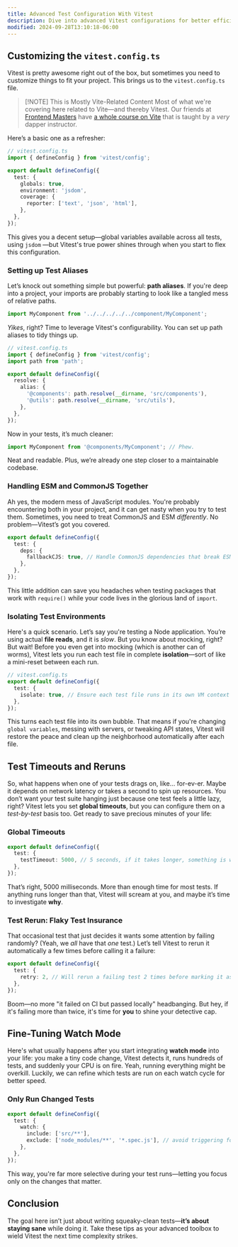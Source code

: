 ```yaml
---
title: Advanced Test Configuration With Vitest
description: Dive into advanced Vitest configurations for better efficiency.
modified: 2024-09-28T13:10:18-06:00
---
```


## Customizing the `vitest.config.ts`

Vitest is pretty awesome right out of the box, but sometimes you need to customize things to fit your project. This brings us to the `vitest.config.ts` file.

> \[!NOTE] This is Mostly Vite-Related Content
> Most of what we're covering here related to Vite—and thereby Vitest. Our friends at [Frontend Masters](https://frontendmasters.com?code=kinney&utm_source=kinney&utm_medium=social&utm_campaign=teacher_coupon) have [a whole course on Vite](https://frontendmasters.com/courses/vite/?code=kinney&utm_source=kinney&utm_medium=social&utm_campaign=teacher_coupon) that is taught by a _very_ dapper instructor.

Here’s a basic one as a refresher:

```ts
// vitest.config.ts
import { defineConfig } from 'vitest/config';

export default defineConfig({
  test: {
    globals: true,
    environment: 'jsdom',
    coverage: {
      reporter: ['text', 'json', 'html'],
    },
  },
});
```

This gives you a decent setup—global variables available across all tests, using `jsdom` —but Vitest's true power shines through when you start to flex this configuration.

### Setting up Test Aliases

Let’s knock out something simple but powerful: **path aliases**. If you're deep into a project, your imports are probably starting to look like a tangled mess of relative paths.

```ts
import MyComponent from '../../../../../component/MyComponent';
```

_Yikes_, right? Time to leverage Vitest's configurability. You can set up path aliases to tidy things up.

```ts
// vitest.config.ts
import { defineConfig } from 'vitest/config';
import path from 'path';

export default defineConfig({
  resolve: {
    alias: {
      '@components': path.resolve(__dirname, 'src/components'),
      '@utils': path.resolve(__dirname, 'src/utils'),
    },
  },
});
```

Now in your tests, it’s much cleaner:

```ts
import MyComponent from '@components/MyComponent'; // Phew.
```

Neat and readable. Plus, we’re already one step closer to a maintainable codebase.

### Handling ESM and CommonJS Together

Ah yes, the modern mess of JavaScript modules. You're probably encountering both in your project, and it can get nasty when you try to test them. Sometimes, you need to treat CommonJS and ESM _differently_. No problem—Vitest’s got you covered.

```ts
export default defineConfig({
  test: {
    deps: {
      fallbackCJS: true, // Handle CommonJS dependencies that break ESM resolution
    },
  },
});
```

This little addition can save you headaches when testing packages that work with `require()` while your code lives in the glorious land of `import`.

### Isolating Test Environments

Here's a quick scenario. Let’s say you're testing a Node application. You’re using actual **file reads**, and it is _slow_. But you know about mocking, right? But wait! Before you even get into mocking (which is another can of worms), Vitest lets you run each test file in complete **isolation**—sort of like a mini-reset between each run.

```ts
// vitest.config.ts
export default defineConfig({
  test: {
    isolate: true, // Ensure each test file runs in its own VM context
  },
});
```

This turns each test file into its own bubble. That means if you're changing `global variables`, messing with servers, or tweaking API states, Vitest will restore the peace and clean up the neighborhood automatically after each file.

## Test Timeouts and Reruns

So, what happens when one of your tests drags on, like… for-ev-er. Maybe it depends on network latency or takes a second to spin up resources. You don’t want your test suite hanging just because one test feels a little lazy, right? Vitest lets you set **global timeouts**, but you can configure them on a _test-by-test_ basis too. Get ready to save precious minutes of your life:

### Global Timeouts

```ts
export default defineConfig({
  test: {
    testTimeout: 5000, // 5 seconds, if it takes longer, something is wrong.
  },
});
```

That’s right, 5000 milliseconds. More than enough time for most tests. If anything runs longer than that, Vitest will scream at you, and maybe it’s time to investigate **why**.

### Test Rerun: Flaky Test Insurance

That occasional test that just decides it wants some attention by failing randomly? (Yeah, we _all_ have that _one_ test.) Let’s tell Vitest to rerun it automatically a few times before calling it a failure:

```ts
export default defineConfig({
  test: {
    retry: 2, // Will rerun a failing test 2 times before marking it as failed
  },
});
```

Boom—no more "it failed on CI but passed locally" headbanging. But hey, if it's failing more than twice, it's time for **you** to shine your detective cap.

## Fine-Tuning Watch Mode

Here's what usually happens after you start integrating **watch mode** into your life: you make a tiny code change, Vitest detects it, runs hundreds of tests, and suddenly your CPU is on fire. Yeah, running everything might be overkill. Luckily, we can refine which tests are run on each watch cycle for better speed.

### Only Run Changed Tests

```ts
export default defineConfig({
  test: {
    watch: {
      include: ['src/**'],
      exclude: ['node_modules/**', '*.spec.js'], // avoid triggering for these
    },
  },
});
```

This way, you're far more selective during your test runs—letting you focus only on the changes that matter.

## Conclusion

The goal here isn’t just about writing squeaky-clean tests—**it’s about staying sane** while doing it. Take these tips as your advanced toolbox to wield Vitest the next time complexity strikes.
